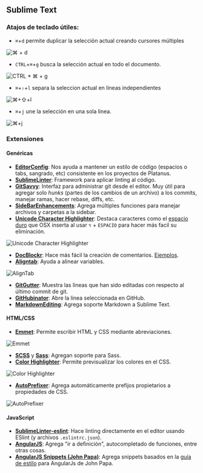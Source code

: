 ## Sublime Text

### Atajos de teclado útiles:
* `⌘`+`d` permite duplicar la selección actual creando cursores múltiples

![⌘ + d](http://i.imgur.com/YNh8iOU.gif)

* `CTRL`+`⌘`+`g` busca la selección actual en todo el documento.

![CTRL * ⌘ + g](http://i.imgur.com/rT98qSb.gif)

* `⌘`+`⇧`+`l` separa la seleccion actual en lineas independientes

![⌘+⇧+l](http://i.imgur.com/thBg30o.gif)

* `⌘`+`j` une la selección en una sola linea.

![⌘+j](http://i.imgur.com/daTBTgv.gif)

### Extensiones

#### Genéricas

* **[EditorConfig](https://github.com/sindresorhus/editorconfig-sublime)**: Nos ayuda a mantener un estilo de código (espacios o tabs, sangrado, etc) consistente en los proyectos de Platanus.
* **[SublimeLinter](http://www.sublimelinter.com/en/latest/)**: Framework para aplicar linting al código.
* **[GitSavvy](https://github.com/divmain/GitSavvy)**: Interfaz para administrar git desde el editor. Muy útil para agregar solo _hunks_ (partes de los cambios de un archivo) a los commits, manejar ramas, hacer rebase, diffs, etc.
* **[SideBarEnhancements](https://github.com/titoBouzout/SideBarEnhancements)**: Agrega múltiples funciones para manejar archivos y carpetas a la sidebar.
* **[Unicode Character Highlighter](https://packagecontrol.io/packages/Unicode%20Character%20Highlighter)**: Destaca caracteres como el [espacio duro](https://es.wikipedia.org/wiki/Espacio_duro) que OSX inserta al usar `⌥` + `ESPACIO` para hacer más facil su eliminación.

![Unicode Character Highlighter](http://i.imgur.com/2511Dta.gif)

* **[DocBlockr](https://github.com/spadgos/sublime-jsdocs)**: Hace más fácil la creación de comentarios. [Ejemplos](https://github.com/spadgos/sublime-jsdocs#docblock-completion).
* **[Aligntab](https://github.com/randy3k/AlignTab)**: Ayuda a alinear variables.

![AlignTab](http://i.imgur.com/4UXrYmo.gif)

* **[GitGutter](https://github.com/jisaacks/GitGutter)**: Muestra las lineas que han sido editadas con respecto al último commit de git.
* **[GitHubinator](https://github.com/ehamiter/GitHubinator)**: Abre la linea seleccionada en GitHub.
* **[MarkdownEditing](https://packagecontrol.io/packages/MarkdownEditing)**: Agrega soporte Markdown a Sublime Text.

#### HTML/CSS
* **[Emmet](https://github.com/sergeche/emmet-sublime)**: Permite escribir HTML y CSS mediante abreviaciones.

![Emmet](http://i.imgur.com/rfOCTLM.gif)

* **[SCSS](https://packagecontrol.io/packages/SCSS)** y **[Sass](https://packagecontrol.io/packages/Sass)**: Agregan soporte para Sass.
* **[Color Highlighter](https://github.com/Monnoroch/ColorHighlighter)**: Permite previsualizar los colores en el CSS.

![Color Highlighter](http://i.imgur.com/UBLa2Ek.png)

* **[AutoPrefixer](https://github.com/sindresorhus/sublime-autoprefixer)**: Agrega automáticamente prefijos propietarios a propiedades de CSS.

![AutoPrefixer](http://i.imgur.com/YjhceOp.gif)

#### JavaScript

* **[SublimeLinter-eslint](https://github.com/SublimeLinter/SublimeLinter-eslint)**: Hace linting directamente en el editor usando ESlint (y archivos `.eslintrc.json`).
* **[AngularJS](https://github.com/angular-ui/AngularJS-sublime-package)**: Agrega "ir a definición", autocompletado de funciones, entre otras cosas.
* **[AngularJS Snippets (John Papa)](http://www.johnpapa.net/angularjs-snippets-for-sublime-visual-studio-and-webstorm/)**: Agrega snippets basados en la [guía de estilo](https://github.com/johnpapa/angular-styleguide) para AngularJs de John Papa.
